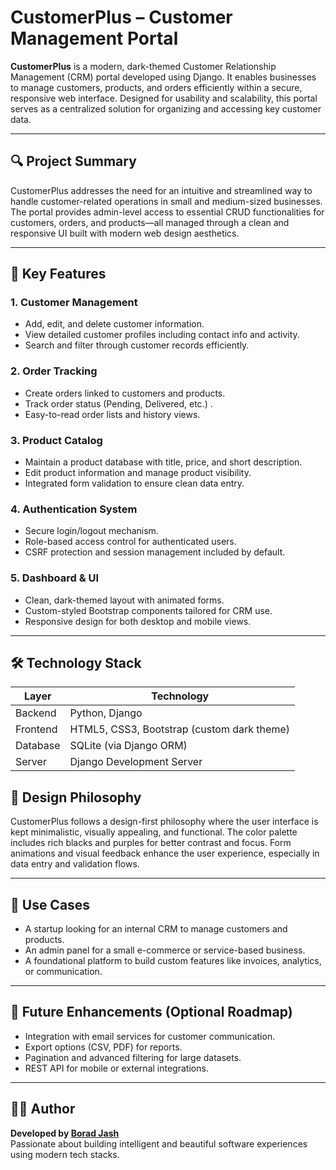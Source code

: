 # CustomerPlus – Customer Management Portal

**CustomerPlus** is a modern, dark-themed Customer Relationship Management (CRM) portal developed using Django. It enables businesses to manage customers, products, and orders efficiently within a secure, responsive web interface. Designed for usability and scalability, this portal serves as a centralized solution for organizing and accessing key customer data.

---

## 🔍 Project Summary

CustomerPlus addresses the need for an intuitive and streamlined way to handle customer-related operations in small and medium-sized businesses. The portal provides admin-level access to essential CRUD functionalities for customers, orders, and products—all managed through a clean and responsive UI built with modern web design aesthetics.

---

## 🧩 Key Features

### 1. **Customer Management**
- Add, edit, and delete customer information.
- View detailed customer profiles including contact info and activity.
- Search and filter through customer records efficiently.

### 2. **Order Tracking**
- Create orders linked to customers and products.
- Track order status (Pending, Delivered, etc.) .
- Easy-to-read order lists and history views.

### 3. **Product Catalog**
- Maintain a product database with title, price, and short description.
- Edit product information and manage product visibility.
- Integrated form validation to ensure clean data entry.

### 4. **Authentication System**
- Secure login/logout mechanism.
- Role-based access control for authenticated users.
- CSRF protection and session management included by default.

### 5. **Dashboard & UI**
- Clean, dark-themed layout with animated forms.
- Custom-styled Bootstrap components tailored for CRM use.
- Responsive design for both desktop and mobile views.

---

## 🛠️ Technology Stack

| Layer         | Technology           |
|---------------|----------------------|
| Backend       | Python, Django       |
| Frontend      | HTML5, CSS3, Bootstrap (custom dark theme) |
| Database      | SQLite (via Django ORM) |
| Server        | Django Development Server |




## 🎨 Design Philosophy

CustomerPlus follows a design-first philosophy where the user interface is kept minimalistic, visually appealing, and functional. The color palette includes rich blacks and purples for better contrast and focus. Form animations and visual feedback enhance the user experience, especially in data entry and validation flows.

---

## 🧪 Use Cases

- A startup looking for an internal CRM to manage customers and products.
- An admin panel for a small e-commerce or service-based business.
- A foundational platform to build custom features like invoices, analytics, or communication.

---

## 🚀 Future Enhancements (Optional Roadmap)

- Integration with email services for customer communication.
- Export options (CSV, PDF) for reports.
- Pagination and advanced filtering for large datasets.
- REST API for mobile or external integrations.

---

## 👨‍💻 Author

**Developed by [Borad Jash](https://github.com/Boradjash29)**  
Passionate about building intelligent and beautiful software experiences using modern tech stacks.


